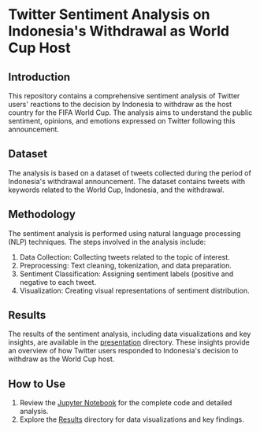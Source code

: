# Twitter Sentiment Analysis on Indonesia's Withdrawal as World Cup Host

## Introduction

This repository contains a comprehensive sentiment analysis of Twitter users' reactions to the decision by Indonesia to withdraw as the host country for the FIFA World Cup. The analysis aims to understand the public sentiment, opinions, and emotions expressed on Twitter following this announcement.

## Dataset

The analysis is based on a dataset of tweets collected during the period of Indonesia's withdrawal announcement. The dataset contains tweets with keywords related to the World Cup, Indonesia, and the withdrawal.

## Methodology

The sentiment analysis is performed using natural language processing (NLP) techniques. The steps involved in the analysis include:

1. Data Collection: Collecting tweets related to the topic of interest.
2. Preprocessing: Text cleaning, tokenization, and data preparation.
3. Sentiment Classification: Assigning sentiment labels (positive and negative to each tweet.
4. Visualization: Creating visual representations of sentiment distribution.

## Results

The results of the sentiment analysis, including data visualizations and key insights, are available in the [presentation](/presentation.pdf) directory. These insights provide an overview of how Twitter users responded to Indonesia's decision to withdraw as the World Cup host.

## How to Use

1. Review the [Jupyter Notebook](https://github.com/frzkstudio/ML_NLP_Sentiment_Analysis/blob/main/source%20code%20-%20NLP%20Public%20Analysis%20Opinion.ipynb) for the complete code and detailed analysis.
2. Explore the [Results](/presentation.pdf) directory for data visualizations and key findings.
